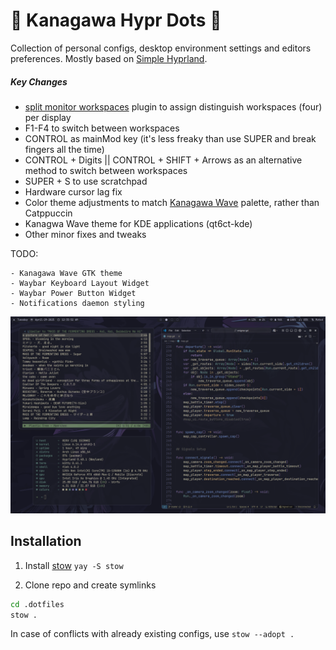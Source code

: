 # 🌊 Kanagawa Hypr Dots 🌊
Collection of personal configs, desktop environment settings and editors preferences. Mostly based on [Simple Hyprland](https://github.com/gaurav23b/simple-hyprland/tree/879dba81c84134072826a21453c15e553d03da2d).

##### Key Changes
* [split monitor workspaces](https://github.com/Duckonaut/split-monitor-workspaces) plugin to assign distinguish workspaces (four) per display
* F1-F4 to switch between workspaces
* CONTROL as mainMod key (it's less freaky than use SUPER and break fingers all the time)
* CONTROL + Digits || CONTROL + SHIFT + Arrows as an alternative method to switch between workspaces
* SUPER + S to use scratchpad
* Hardware cursor lag fix
* Color theme adjustments to match [Kanagawa Wave](https://github.com/rebelot/kanagawa.nvim) palette, rather than Catppuccin
* Kanagwa Wave theme for KDE applications (qt6ct-kde)
* Other minor fixes and tweaks

TODO: 
```
- Kanagawa Wave GTK theme
- Waybar Keyboard Layout Widget
- Waybar Power Button Widget
- Notifications daemon styling
```

<p align="center">
  <img src=".misc/.fetch.png" />
</p>


## Installation
1. Install [stow](https://github.com/aspiers/stow/) ```yay -S stow```

2. Clone repo and create symlinks
```sh
cd .dotfiles
stow .
```
In case of conflicts with already existing configs, use ```stow --adopt .```
